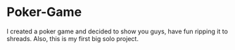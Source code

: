 # Poker-Game
I created a poker game and decided to show you guys, have fun ripping it to shreads.
Also, this is my first big solo project.
